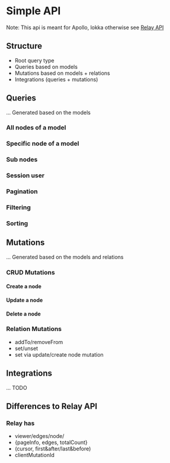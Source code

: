 # Simple API

Note: This api is meant for Apollo, lokka otherwise see [Relay API](..)

## Structure

* Root query type
* Queries based on models
* Mutations based on models + relations
* Integrations (queries + mutations)

## Queries

... Generated based on the models

### All nodes of a model

### Specific node of a model

### Sub nodes

### Session user

### Pagination

### Filtering

### Sorting

## Mutations

... Generated based on the models and relations


### CRUD Mutations

#### Create a node

#### Update a node

#### Delete a node

### Relation Mutations

* addTo/removeFrom
* set/unset
* set via update/create node mutation

## Integrations

... TODO


## Differences to Relay API

### Relay has
* viewer/edges/node/
* {pageInfo, edges, totalCount}
* (cursor, first&after/last&before)
* clientMutationId


